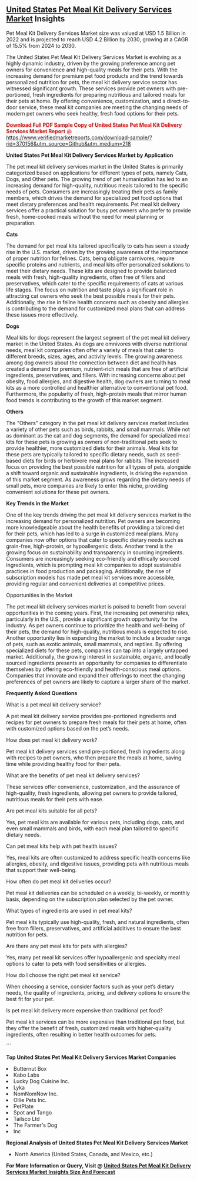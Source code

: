<h2><a href="https://www.verifiedmarketreports.com/download-sample/?rid=370156&amp;utm_source=Github&amp;utm_medium=218" target="_blank">United States Pet Meal Kit Delivery Services Market</a> Insights</h2><p>Pet Meal Kit Delivery Services Market size was valued at USD 1.5 Billion in 2022 and is projected to reach USD 4.2 Billion by 2030, growing at a CAGR of 15.5% from 2024 to 2030.</p><p> <p>The United States Pet Meal Kit Delivery Services Market is evolving as a highly dynamic industry, driven by the growing preference among pet owners for convenience and high-quality meals for their pets. With the increasing demand for premium pet food products and the trend towards personalized nutrition for pets, the meal kit delivery service sector has witnessed significant growth. These services provide pet owners with pre-portioned, fresh ingredients for preparing nutritious and tailored meals for their pets at home. By offering convenience, customization, and a direct-to-door service, these meal kit companies are meeting the changing needs of modern pet owners who seek healthy, fresh food options for their pets.</p> <p><p><span class=""><span style="color: #ff0000;"><strong>Download Full PDF Sample Copy of United States Pet Meal Kit Delivery Services Market Report</strong> @ </span><a href="https://www.verifiedmarketreports.com/download-sample/?rid=370156&amp;utm_source=Github&amp;utm_medium=218" target="_blank">https://www.verifiedmarketreports.com/download-sample/?rid=370156&amp;utm_source=Github&amp;utm_medium=218</a></span></p></p> <p><strong>United States Pet Meal Kit Delivery Services Market by Application</strong></p> <p>The pet meal kit delivery services market in the United States is primarily categorized based on applications for different types of pets, namely Cats, Dogs, and Other pets. The growing trend of pet humanization has led to an increasing demand for high-quality, nutritious meals tailored to the specific needs of pets. Consumers are increasingly treating their pets as family members, which drives the demand for specialized pet food options that meet dietary preferences and health requirements. Pet meal kit delivery services offer a practical solution for busy pet owners who prefer to provide fresh, home-cooked meals without the need for meal planning or preparation.</p> <p><strong>Cats</strong></p> <p>The demand for pet meal kits tailored specifically to cats has seen a steady rise in the U.S. market, driven by the growing awareness of the importance of proper nutrition for felines. Cats, being obligate carnivores, require specific proteins and nutrients, and meal kits offer personalized solutions to meet their dietary needs. These kits are designed to provide balanced meals with fresh, high-quality ingredients, often free of fillers and preservatives, which cater to the specific requirements of cats at various life stages. The focus on nutrition and taste plays a significant role in attracting cat owners who seek the best possible meals for their pets. Additionally, the rise in feline health concerns such as obesity and allergies is contributing to the demand for customized meal plans that can address these issues more effectively.</p> <p><strong>Dogs</strong></p> <p>Meal kits for dogs represent the largest segment of the pet meal kit delivery market in the United States. As dogs are omnivores with diverse nutritional needs, meal kit companies often offer a variety of meals that cater to different breeds, sizes, ages, and activity levels. The growing awareness among dog owners about the connection between diet and health has created a demand for premium, nutrient-rich meals that are free of artificial ingredients, preservatives, and fillers. With increasing concerns about pet obesity, food allergies, and digestive health, dog owners are turning to meal kits as a more controlled and healthier alternative to conventional pet food. Furthermore, the popularity of fresh, high-protein meals that mirror human food trends is contributing to the growth of this market segment.</p> <p><strong>Others</strong></p> <p>The "Others" category in the pet meal kit delivery services market includes a variety of other pets such as birds, rabbits, and small mammals. While not as dominant as the cat and dog segments, the demand for specialized meal kits for these pets is growing as owners of non-traditional pets seek to provide healthier, more customized diets for their animals. Meal kits for these pets are typically tailored to specific dietary needs, such as seed-based diets for birds or herbivore meal plans for rabbits. The increased focus on providing the best possible nutrition for all types of pets, alongside a shift toward organic and sustainable ingredients, is driving the expansion of this market segment. As awareness grows regarding the dietary needs of small pets, more companies are likely to enter this niche, providing convenient solutions for these pet owners.</p> <p><strong>Key Trends in the Market</strong></p> <p>One of the key trends driving the pet meal kit delivery services market is the increasing demand for personalized nutrition. Pet owners are becoming more knowledgeable about the health benefits of providing a tailored diet for their pets, which has led to a surge in customized meal plans. Many companies now offer options that cater to specific dietary needs such as grain-free, high-protein, or hypoallergenic diets. Another trend is the growing focus on sustainability and transparency in sourcing ingredients. Consumers are increasingly seeking eco-friendly and ethically sourced ingredients, which is prompting meal kit companies to adopt sustainable practices in food production and packaging. Additionally, the rise of subscription models has made pet meal kit services more accessible, providing regular and convenient deliveries at competitive prices.</p> <p>Opportunities in the Market</p> <p>The pet meal kit delivery services market is poised to benefit from several opportunities in the coming years. First, the increasing pet ownership rates, particularly in the U.S., provide a significant growth opportunity for the industry. As pet owners continue to prioritize the health and well-being of their pets, the demand for high-quality, nutritious meals is expected to rise. Another opportunity lies in expanding the market to include a broader range of pets, such as exotic animals, small mammals, and reptiles. By offering specialized diets for these pets, companies can tap into a largely untapped market. Additionally, the growing interest in sustainable, organic, and locally sourced ingredients presents an opportunity for companies to differentiate themselves by offering eco-friendly and health-conscious meal options. Companies that innovate and expand their offerings to meet the changing preferences of pet owners are likely to capture a larger share of the market.</p> <p><strong>Frequently Asked Questions</strong></p> <p>What is a pet meal kit delivery service?</p> <p>A pet meal kit delivery service provides pre-portioned ingredients and recipes for pet owners to prepare fresh meals for their pets at home, often with customized options based on the pet’s needs.</p> <p>How does pet meal kit delivery work?</p> <p>Pet meal kit delivery services send pre-portioned, fresh ingredients along with recipes to pet owners, who then prepare the meals at home, saving time while providing healthy food for their pets.</p> <p>What are the benefits of pet meal kit delivery services?</p> <p>These services offer convenience, customization, and the assurance of high-quality, fresh ingredients, allowing pet owners to provide tailored, nutritious meals for their pets with ease.</p> <p>Are pet meal kits suitable for all pets?</p> <p>Yes, pet meal kits are available for various pets, including dogs, cats, and even small mammals and birds, with each meal plan tailored to specific dietary needs.</p> <p>Can pet meal kits help with pet health issues?</p> <p>Yes, meal kits are often customized to address specific health concerns like allergies, obesity, and digestive issues, providing pets with nutritious meals that support their well-being.</p> <p>How often do pet meal kit deliveries occur?</p> <p>Pet meal kit deliveries can be scheduled on a weekly, bi-weekly, or monthly basis, depending on the subscription plan selected by the pet owner.</p> <p>What types of ingredients are used in pet meal kits?</p> <p>Pet meal kits typically use high-quality, fresh, and natural ingredients, often free from fillers, preservatives, and artificial additives to ensure the best nutrition for pets.</p> <p>Are there any pet meal kits for pets with allergies?</p> <p>Yes, many pet meal kit services offer hypoallergenic and specialty meal options to cater to pets with food sensitivities or allergies.</p> <p>How do I choose the right pet meal kit service?</p> <p>When choosing a service, consider factors such as your pet’s dietary needs, the quality of ingredients, pricing, and delivery options to ensure the best fit for your pet.</p> <p>Is pet meal kit delivery more expensive than traditional pet food?</p> <p>Pet meal kit services can be more expensive than traditional pet food, but they offer the benefit of fresh, customized meals with higher-quality ingredients, often resulting in better health outcomes for pets.</p> ```</p><p><strong>Top United States Pet Meal Kit Delivery Services Market Companies</strong></p><div data-test-id=""><p><li>Butternut Box</li><li> Kabo Labs</li><li> Lucky Dog Cuisine Inc.</li><li> Lyka</li><li> NomNomNow Inc.</li><li> Ollie Pets Inc.</li><li> PetPlate</li><li> Spot and Tango</li><li> Tailsco Ltd</li><li> The Farmer's Dog</li><li> Inc</li></p><div><strong>Regional Analysis of&nbsp;United States Pet Meal Kit Delivery Services Market</strong></div><ul><li dir="ltr"><p dir="ltr">North America&nbsp;(United States, Canada, and Mexico, etc.)</p></li></ul><p><strong>For More Information or Query, Visit @&nbsp;</strong><strong><a href="https://www.verifiedmarketreports.com/product/pet-meal-kit-delivery-services-market/?utm_source=Github&amp;utm_medium=218" target="_blank">United States Pet Meal Kit Delivery Services Market Insights Size And Forecast</a></strong></p></div>
